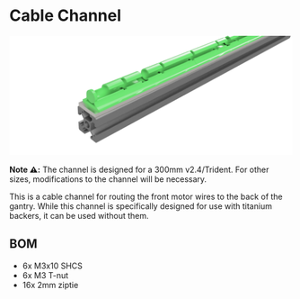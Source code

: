 # Cable Channel 
![img1](./img1.png)

**Note ⚠️:** The channel is designed for a 300mm v2.4/Trident. For other sizes, modifications to the channel will be necessary.

This is a cable channel for routing the front motor wires to the back of the gantry. While this channel is specifically designed for use with titanium backers, it can be used without them.


## BOM
- 6x M3x10 SHCS
- 6x M3 T-nut
- 16x 2mm ziptie 

